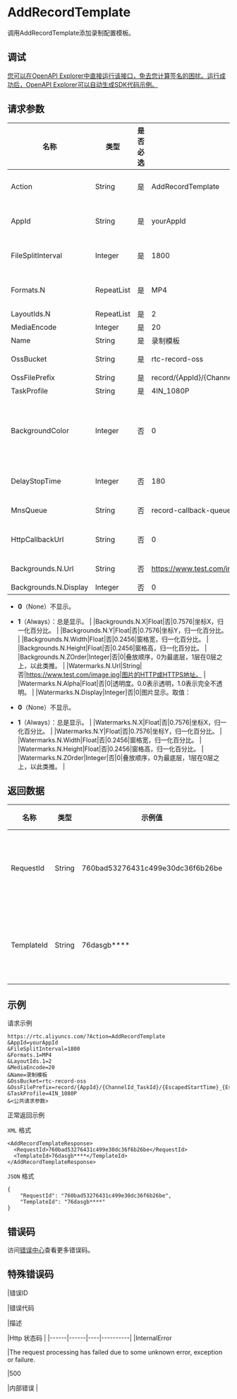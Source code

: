 # AddRecordTemplate

调用AddRecordTemplate添加录制配置模板。

## 调试

[您可以在OpenAPI Explorer中直接运行该接口，免去您计算签名的困扰。运行成功后，OpenAPI Explorer可以自动生成SDK代码示例。](https://api.aliyun.com/#product=rtc&api=AddRecordTemplate&type=RPC&version=2018-01-11)

## 请求参数

|名称|类型|是否必选|示例值|描述|
|--|--|----|---|--|
|Action|String|是|AddRecordTemplate|操作接口名，系统规定参数。取值：AddRecordTemplate。 |
|AppId|String|是|yourAppId|应用ID。通过控制台创建和查询，仅支持传单个ID。 |
|FileSplitInterval|Integer|是|1800|录制文件切割时长（大于等于1800）。单位：秒。 |
|Formats.N|RepeatList|是|MP4|录制文件格式。当前仅支持：**M3U8、MP4、FLV**。 |
|LayoutIds.N|RepeatList|是|2|布局ID组。 |
|MediaEncode|Integer|是|20|编码选项。 |
|Name|String|是|录制模板|录制配置模板名称。 |
|OssBucket|String|是|rtc-record-oss|录制文件存储的OSS bucket。 |
|OssFilePrefix|String|是|record/\{AppId\}/\{ChannelId\_TaskId\}/\{EscapedStartTime\}\_\{EscapedEndTime\}|录制文件命名规则。 |
|TaskProfile|String|是|4IN\_1080P|任务计费配置。 |
|BackgroundColor|Integer|否|0|背景色RGB。默认是0（黑色）。计算公式为R+G×256+B×65536，R（红）、G（绿）、B（蓝）的取值：**0~255**。 |
|DelayStopTime|Integer|否|180|延时停止录制的时间。单位：秒。默认值为**180**秒。 |
|MnsQueue|String|否|record-callback-queue|录制事件回调消息队列。 |
|HttpCallbackUrl|String|否|0|叠放顺序，0为最底层，1层在0层之上，以此类推。 |
|Backgrounds.N.Url|String|否|https://www.test.com/image.jpg|图片的HTTP或HTTPS地址。 |
|Backgrounds.N.Display|Integer|否|0|图片显示。取值：

 -   **0**（None）不显示。
-   **1**（Always）：总是显示。 |
|Backgrounds.N.X|Float|否|0.7576|坐标X，归一化百分比。 |
|Backgrounds.N.Y|Float|否|0.7576|坐标Y，归一化百分比。 |
|Backgrounds.N.Width|Float|否|0.2456|窗格宽，归一化百分比。 |
|Backgrounds.N.Height|Float|否|0.2456|窗格高，归一化百分比。 |
|Backgrounds.N.ZOrder|Integer|否|0|叠放顺序，0为最底层，1层在0层之上，以此类推。 |
|Watermarks.N.Url|String|否|https://www.test.com/image.jpg|图片的HTTP或HTTPS地址。 |
|Watermarks.N.Alpha|Float|否|0|透明度。0.0表示透明，1.0表示完全不透明。 |
|Watermarks.N.Display|Integer|否|0|图片显示。取值：

 -   **0**（None）不显示。
-   **1**（Always）：总是显示。 |
|Watermarks.N.X|Float|否|0.7576|坐标X，归一化百分比。 |
|Watermarks.N.Y|Float|否|0.7576|坐标Y，归一化百分比。 |
|Watermarks.N.Width|Float|否|0.2456|窗格宽，归一化百分比。 |
|Watermarks.N.Height|Float|否|0.2456|窗格高，归一化百分比。 |
|Watermarks.N.ZOrder|Integer|否|0|叠放顺序，0为最底层，1层在0层之上，以此类推。 |

## 返回数据

|名称|类型|示例值|描述|
|--|--|---|--|
|RequestId|String|760bad53276431c499e30dc36f6b26be|该条任务请求ID。 |
|TemplateId|String|76dasgb\*\*\*\*|录制配置模板ID。 |

## 示例

请求示例

```
https://rtc.aliyuncs.com/?Action=AddRecordTemplate
&AppId=yourAppId
&FileSplitInterval=1800
&Formats.1=MP4
&LayoutIds.1=2
&MediaEncode=20
&Name=录制模板
&OssBucket=rtc-record-oss
&OssFilePrefix=record/{AppId}/{ChannelId_TaskId}/{EscapedStartTime}_{EscapedEndTime}
&TaskProfile=4IN_1080P
&<公共请求参数>
```

正常返回示例

`XML` 格式

```
<AddRecordTemplateResponse>
  <RequestId>760bad53276431c499e30dc36f6b26be</RequestId>
  <TemplateId>76dasgb****</TemplateId>
</AddRecordTemplateResponse>
```

`JSON` 格式

```
{
	"RequestId": "760bad53276431c499e30dc36f6b26be",
	"TemplateId": "76dasgb****"
}
```

## 错误码

访问[错误中心](https://error-center.alibabacloud.com/status/product/rtc)查看更多错误码。

## 特殊错误码

|错误ID

|错误代码

|描述

|Http 状态码 |
|------|------|----|----------|
|InternalError

|The request processing has failed due to some unknown error, exception or failure.

|500

|内部错误 |

